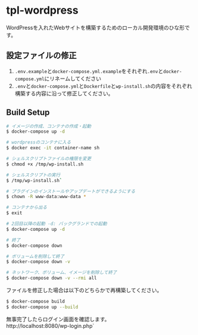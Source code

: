 # tpl-wordpress

WordPressを入れたWebサイトを構築するためのローカル開発環境のひな形です。

## 設定ファイルの修正
1. `.env.example`と`docker-compose.yml.example`をそれぞれ`.env`と`docker-compose.yml`にリネームしてください
2. `.env`と`docker-compose.yml`と`Dockerfile`と`wp-install.sh`の内容をそれぞれ構築する内容に沿って修正してください。

## Build Setup

``` bash
# イメージの作成、コンテナの作成・起動
$ docker-compose up -d

# wordpressのコンテナに入る
$ docker exec -it container-name sh

# シェルスクリプトファイルの権限を変更
$ chmod +x /tmp/wp-install.sh

# シェルスクリプトの実行
$ /tmp/wp-install.sh`

# プラグインのインストールやアップデートができるようにする
$ chown -R www-data:www-data *

# コンテナから出る  
$ exit

# 2回目以降の起動 -d: バックグランドでの起動
$ docker-compose up -d

# 終了
$ docker-compose down

# ボリュームを削除して終了
$ docker-compose down -v

# ネットワーク、ボリューム、イメージを削除して終了
$ docker-compose down -v --rmi all
```


ファイルを修正した場合は以下のどちらかで再構築してください。
``` bash
$ docker-compose build
$ docker-compose up --build
```

無事完了したらログイン画面を確認します。<br>
http://localhost:8080/wp-login.php`